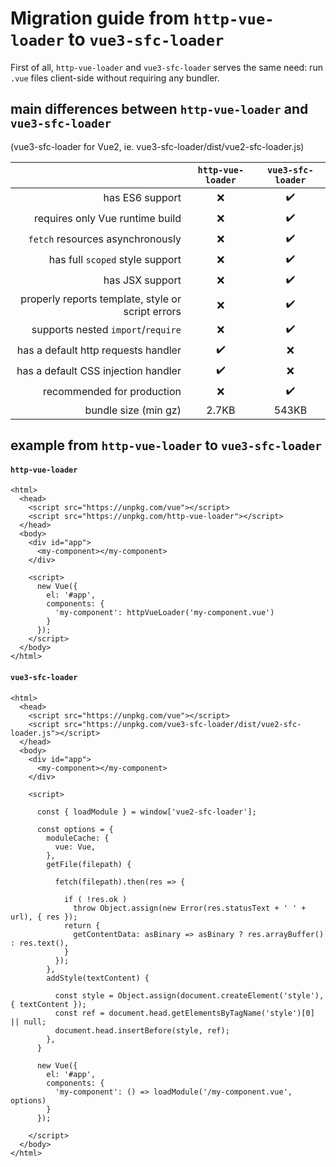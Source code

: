 # Migration guide from `http-vue-loader` to `vue3-sfc-loader`

First of all, `http-vue-loader` and `vue3-sfc-loader` serves the same need: run `.vue` files client-side without requiring any bundler.


## main differences between `http-vue-loader` and `vue3-sfc-loader`

(vue3-sfc-loader for Vue2, ie. vue3-sfc-loader/dist/vue2-sfc-loader.js)

| |  `http-vue-loader` | `vue3-sfc-loader` |
|-:|:-:|:-:|
| has ES6 support | :x: | :heavy_check_mark: |
| requires only Vue runtime build | :x: | :heavy_check_mark: |
| `fetch` resources asynchronously | :x: | :heavy_check_mark: |
| has full `scoped` style support | :x: | :heavy_check_mark: |
| has JSX support | :x: | :heavy_check_mark: |
| properly reports template, style or script errors | :x: | :heavy_check_mark: |
| supports nested `import`/`require` | :x: | :heavy_check_mark: |
| has a default http requests handler | :heavy_check_mark: | :x: |
| has a default CSS injection handler | :heavy_check_mark: | :x: |
| recommended for production | :x: | :heavy_check_mark: |
| bundle size (min gz) | 2.7KB | 543KB |


## example from `http-vue-loader` to `vue3-sfc-loader`

#### `http-vue-loader`

```
<html>
  <head>
    <script src="https://unpkg.com/vue"></script>
    <script src="https://unpkg.com/http-vue-loader"></script>
  </head>
  <body>
    <div id="app">
      <my-component></my-component>
    </div>

    <script>
      new Vue({
        el: '#app',
        components: {
          'my-component': httpVueLoader('my-component.vue')
        }
      });
    </script>
  </body>
</html>
```


#### `vue3-sfc-loader`

```
<html>
  <head>
    <script src="https://unpkg.com/vue"></script>
    <script src="https://unpkg.com/vue3-sfc-loader/dist/vue2-sfc-loader.js"></script>
  </head>
  <body>
    <div id="app">
      <my-component></my-component>
    </div>

    <script>

      const { loadModule } = window['vue2-sfc-loader'];

      const options = {
        moduleCache: {
          vue: Vue,
        },
        getFile(filepath) {
          
          fetch(filepath).then(res => {

            if ( !res.ok )
              throw Object.assign(new Error(res.statusText + ' ' + url), { res });
            return {
              getContentData: asBinary => asBinary ? res.arrayBuffer() : res.text(),
            }
          });
        },
        addStyle(textContent) {

          const style = Object.assign(document.createElement('style'), { textContent });
          const ref = document.head.getElementsByTagName('style')[0] || null;
          document.head.insertBefore(style, ref);
        },
      }
      
      new Vue({
        el: '#app',
        components: {
          'my-component': () => loadModule('/my-component.vue', options)
        }
      });
      
    </script>
  </body>
</html>

```
